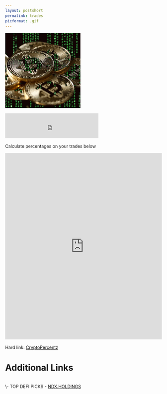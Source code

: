 ```yaml
---
layout: postshort
permalink: trades
picformat: .gif
---
```

<a href="{{ page.url }}"> ![image](/img/trades.gif) </a> <!-- {:class="img-responsive"} -->


<iframe src="https://open.spotify.com/embed/track/7cooh1IEHC8fXqsiCF25IF" width="300" height="80" frameborder="0" allowtransparency="true" allow="encrypted-media"></iframe>

Calculate percentages on your trades below

<iframe src="https://trinket.io/embed/python/cacd689c48?outputOnly=true&runOption=run&start=result" width="100%" height="600" frameborder="0" marginwidth="0" marginheight="0" allowfullscreen></iframe>

Hard link:
<a href="https://jamesbytes.trinket.io/sites/cryptopercentz"> CryptoPercentz </a>


# Additional Links
<br>
  \- TOP DEFI PICKS - <a href="https://ndx.holdings/" class="rainbow-text" >  NDX.HOLDINGS </a>
<br>
<br>
<br>
